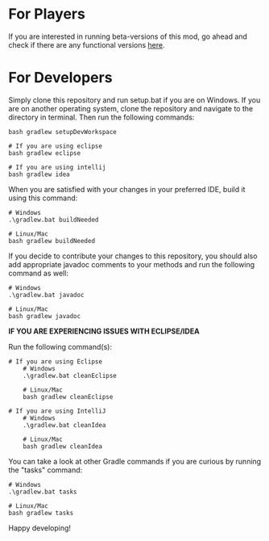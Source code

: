 # For Players
If you are interested in running beta-versions of this mod, go ahead and check if there are any functional versions [here](https://github.com/Elementia/Elementia/releases).

# For Developers
Simply clone this repository and run setup.bat if you are on Windows. If you are on another operating system, clone the repository and navigate to the directory in terminal. Then run the following commands:
```
bash gradlew setupDevWorkspace

# If you are using eclipse
bash gradlew eclipse

# If you are using intellij
bash gradlew idea
```

When you are satisfied with your changes in your preferred IDE, build it using this command:
```
# Windows
.\gradlew.bat buildNeeded

# Linux/Mac
bash gradlew buildNeeded
```

If you decide to contribute your changes to this repository, you should also add appropriate javadoc comments to your methods and run the following command as well:
```
# Windows
.\gradlew.bat javadoc

# Linux/Mac
bash gradlew javadoc
```

**IF YOU ARE EXPERIENCING ISSUES WITH ECLIPSE/IDEA**

Run the following command(s):
```
# If you are using Eclipse
	# Windows
	.\gradlew.bat cleanEclipse

	# Linux/Mac
	bash gradlew cleanEclipse

# If you are using IntelliJ
	# Windows
	.\gradlew.bat cleanIdea

	# Linux/Mac
	bash gradlew cleanIdea
```

You can take a look at other Gradle commands if you are curious by running the "tasks" command:
```
# Windows
.\gradlew.bat tasks

# Linux/Mac
bash gradlew tasks
```

Happy developing!